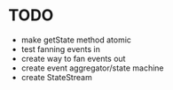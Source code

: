 TODO
====

* make getState method atomic
* test fanning events in
* create way to fan events out
* create event aggregator/state machine
* create StateStream
